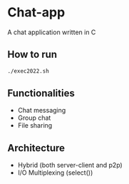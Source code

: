 # Chat-app

A chat application written in C

## How to run

```bash
./exec2022.sh
```

## Functionalities

- Chat messaging
- Group chat
- File sharing

## Architecture

- Hybrid (both server-client and p2p)
- I/O Multiplexing (select())
